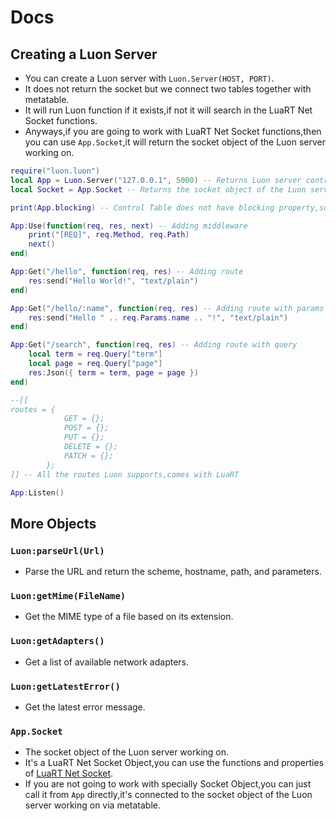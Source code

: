 # Docs

## Creating a Luon Server
- You can create a Luon server with `Luon.Server(HOST, PORT)`.
- It does not return the socket but we connect two tables together with metatable.
- It will run Luon function if it exists,if not it will search in the LuaRT Net Socket functions.
- Anyways,if you are going to work with LuaRT Net Socket functions,then you can use `App.Socket`,it will return the socket object of the Luon server working on.
```lua
require("luon.luon")
local App = Luon.Server("127.0.0.1", 5000) -- Returns Luon server control table that delegates socket calls via metatable
local Socket = App.Socket -- Returns the socket object of the Luon server working on

print(App.blocking) -- Control Table does not have blocking property,so it connects to LuaRT Net Socket functions and gets blocking property.

App:Use(function(req, res, next) -- Adding middleware
    print("[REQ]", req.Method, req.Path)
    next()
end)

App:Get("/hello", function(req, res) -- Adding route
    res:send("Hello World!", "text/plain")
end)

App:Get("/hello/:name", function(req, res) -- Adding route with params
    res:send("Hello " .. req.Params.name .. "!", "text/plain")
end)

App:Get("/search", function(req, res) -- Adding route with query
    local term = req.Query["term"]
    local page = req.Query["page"]
    res:Json({ term = term, page = page })
end)

--[[
routes = {
            GET = {};
            POST = {};
            PUT = {};
            DELETE = {};
            PATCH = {};
        };
]] -- All the routes Luon supports,comes with LuaRT

App:Listen()
```

## More Objects
### `Luon:parseUrl(Url)`
- Parse the URL and return the scheme, hostname, path, and parameters.

### `Luon:getMime(FileName)`
- Get the MIME type of a file based on its extension.

### `Luon:getAdapters()`
- Get a list of available network adapters.

### `Luon:getLatestError()`
- Get the latest error message.

### `App.Socket`
- The socket object of the Luon server working on.
- It's a LuaRT Net Socket Object,you can use the functions and properties of [LuaRT Net Socket](https://luart.org/doc/net/Socket.html).
- If you are not going to work with specially Socket Object,you can just call it from `App` directly,it's connected to the socket object of the Luon server working on via metatable.